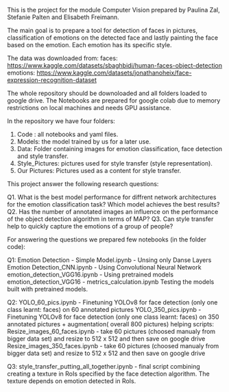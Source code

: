 This is the project for the module Computer Vision prepared by Paulina Zal, Stefanie Palten and Elisabeth Freimann.

The main goal is to prepare a tool for detection of faces in pictures, classification of emotions on the detected face and lastly painting the face based on the emotion. Each emotion has its specific style.

The data was downloaded from: 
faces: https://www.kaggle.com/datasets/sbaghbidi/human-faces-object-detection
emotions: https://www.kaggle.com/datasets/jonathanoheix/face-expression-recognition-dataset

The whole repository should be downoloaded and all folders loaded to google drive. The Notebooks are prepared for google colab due to memory restrictions on local machines and needs GPU assistance.

In the repository we have four folders:
1. Code : all notebooks and yaml files.
2. Models: the model trained by us for a later use.
3. Data: Folder containing images for emotion classification, face detection and style transfer.
4. Style_Pictures: pictures used for style transfer (style representation).
5. Our Pictures: Pictures used as a content for style transfer.

This project answer the following research questions:

Q1. What is the best model performance for diffrent network architectures for the emotion classification task? Which model achieves the best results?
Q2. Has the number of annotated images an influence on the performance of the object detection algorithm in terms of MAP​?
Q3. Can style transfer help to quickly capture the emotions of a group of people?


For answering the questions we prepared few notebooks (in the folder code):

Q1: 
Emotion Detection - Simple Model.ipynb - Unsing only Danse Layers
Emotion Detection_CNN.ipynb - Using Convolutional Neural Network
emotion_detection_VGG16.ipynb - Using pretrained models
emotion_detection_VGG16 - metrics_calculation.ipynb Testing the models built with pretrained models.

Q2:
YOLO_60_pics.ipynb - Finetuning YOLOv8 for face detection (only one class learnt: faces) on 60 annotated pictures
YOLO_350_pics.ipynb - Finetuning YOLOv8 for face detection (only one class learnt: faces) on 350 annotated pictures + augmentation( overall 800 pictures)
  helping scripts:
  Resize_images_60_faces.ipynb - take 60 pictures (choosed manualy from bigger data set) and resize to 512 x 512 and then save on google drive
  Resize_images_350_faces.ipynb - take 60 pictures (choosed manualy from bigger data set) and resize to 512 x 512 and then save on google drive

Q3:
style_transfer_putting_all_together.ipynb - final script combining creating a texture in RoIs specified by the face detection algorithm. The texture depends on emotion detected in RoIs.


                    
